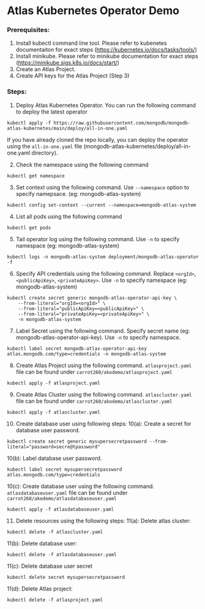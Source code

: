 # Atlas Kubernetes Operator Demo

### Prerequisites:

1. Install kubectl command line tool. Please refer to kubenetes documentaiton for exact steps (https://kubernetes.io/docs/tasks/tools/)
2. Install minikube. Please refer to minikube documentation for exact steps (https://minikube.sigs.k8s.io/docs/start/)
3. Create an Atlas Project.
4. Create API keys for the Atlas Project (Step 3)

### Steps:

1. Deploy Atlas Kubernetes Operator.
You can run the following command to deploy the latest operator
```
kubectl apply -f https://raw.githubusercontent.com/mongodb/mongodb-atlas-kubernetes/main/deploy/all-in-one.yaml
```
If you have already cloned the repo locally, you can deploy the operator using the `all-in-one.yaml` file (mongodb-atlas-kubernetes/deploy/all-in-one.yaml directory).

2. Check the namespace using the following command
```
kubectl get namespace
```
3. Set context using the following command. Use `--namespace` option to specify namepsace. (eg: mongodb-atlas-system)
```
kubectl config set-context --current --namespace=mongodb-atlas-system
```

4. List all pods using the following command
```
kubectl get pods
```

5. Tail operator log using the following command. Use `-n` to specify namespace (eg: mongodb-atlas-system)
```
kubectl logs -n mongodb-atlas-system deployment/mongodb-atlas-operator -f
```

6. Specify API credentials using the following command. Replace `<orgId>`, `<publicApiKey>`, `<privateApiKey>`. Use `-n` to specify namespace (eg: mongodb-atlas-system)
```
kubectl create secret generic mongodb-atlas-operator-api-key \
    --from-literal="orgId=<orgId>" \
    --from-literal="publicApiKey=<publicApiKey>" \
    --from-literal="privateApiKey=<privateApiKey>" \
    -n mongodb-atlas-system
```

7. Label Secret using the following command. Specify secret name (eg: mongodb-atlas-operator-api-key). Use `-n` to specify namespace.
```
kubectl label secret mongodb-atlas-operator-api-key atlas.mongodb.com/type=credentials -n mongodb-atlas-system
```

8. Create Atlas Project using the following command. `atlasproject.yaml` file can be found under `carrot260/akodemo/atlasproject.yaml`
```
kubectl apply -f atlasproject.yaml
```

9. Create Atlas Cluster using the following command. `atlascluster.yaml` file can be found under `carrot260/akodemo/atlascluster.yaml`
```
kubectl apply -f atlascluster.yaml
```

10. Create database user using following steps:
10(a): Create a secret for database user password.
```
kubectl create secret generic mysupersecretpassword --from-literal="password=secre@tpassword"
```
10(b): Label database user password.
```
kubectl label secret mysupersecretpassword atlas.mongodb.com/type=credentials
```
10(c): Create database user using the following command. `atlasdatabaseuser.yaml` file can be found under `carrot260/akodemo/atlasdatabaseuser.yaml`
```
kubectl apply -f atlasdatabaseuser.yaml
```

11. Delete resources using the following steps:
11(a): Delete atlas cluster:
```
kubectl delete -f atlascluster.yaml
```

11(b): Delete database user:
```
kubectl delete -f atlasdatabaseuser.yaml
```

11(c): Delete database user secret
```
kubectl delete secret mysupersecretpassword
```

11(d): Delete Atlas project:
```
kubectl delete -f atlasproject.yaml
```